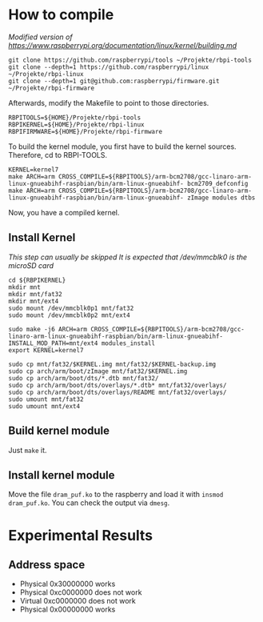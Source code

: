 # How to compile
*Modified version of https://www.raspberrypi.org/documentation/linux/kernel/building.md*

    git clone https://github.com/raspberrypi/tools ~/Projekte/rbpi-tools
    git clone --depth=1 https://github.com/raspberrypi/linux ~/Projekte/rbpi-linux
    git clone --depth=1 git@github.com:raspberrypi/firmware.git ~/Projekte/rbpi-firmware

Afterwards, modify the Makefile to point to those directories.

    RBPITOOLS=${HOME}/Projekte/rbpi-tools
    RBPIKERNEL=${HOME}/Projekte/rbpi-linux
    RBPIFIRMWARE=${HOME}/Projekte/rbpi-firmware

To build the kernel module, you first have to build the kernel sources.
Therefore, cd to RBPI-TOOLS.

    KERNEL=kernel7
    make ARCH=arm CROSS_COMPILE=${RBPITOOLS}/arm-bcm2708/gcc-linaro-arm-linux-gnueabihf-raspbian/bin/arm-linux-gnueabihf- bcm2709_defconfig
    make ARCH=arm CROSS_COMPILE=${RBPITOOLS}/arm-bcm2708/gcc-linaro-arm-linux-gnueabihf-raspbian/bin/arm-linux-gnueabihf- zImage modules dtbs

Now, you have a compiled kernel.

## Install Kernel
*This step can usually be skipped*
*It is expected that /dev/mmcblk0 is the microSD card*

    cd ${RBPIKERNEL}
    mkdir mnt
    mkdir mnt/fat32
    mkdir mnt/ext4
    sudo mount /dev/mmcblk0p1 mnt/fat32
    sudo mount /dev/mmcblk0p2 mnt/ext4

    sudo make -j6 ARCH=arm CROSS_COMPILE=${RBPITOOLS}/arm-bcm2708/gcc-linaro-arm-linux-gnueabihf-raspbian/bin/arm-linux-gnueabihf- INSTALL_MOD_PATH=mnt/ext4 modules_install
    export KERNEL=kernel7

    sudo cp mnt/fat32/$KERNEL.img mnt/fat32/$KERNEL-backup.img
    sudo cp arch/arm/boot/zImage mnt/fat32/$KERNEL.img
    sudo cp arch/arm/boot/dts/*.dtb mnt/fat32/
    sudo cp arch/arm/boot/dts/overlays/*.dtb* mnt/fat32/overlays/
    sudo cp arch/arm/boot/dts/overlays/README mnt/fat32/overlays/
    sudo umount mnt/fat32
    sudo umount mnt/ext4

## Build kernel module
Just `make` it.

## Install kernel module
Move the file `dram_puf.ko` to the raspberry and load it with `insmod dram_puf.ko`. You can check the output via `dmesg`.

# Experimental Results

## Address space
* Physical 0x30000000 works
* Physical 0xc0000000 does not work
* Virtual 0xc0000000 does not work
* Physical 0x00000000 works
